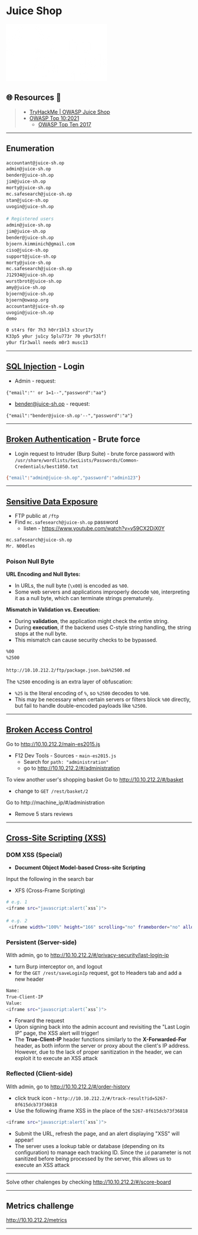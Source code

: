 # Juice Shop

![tryhackme.com - © TryHackMe](.gitbook/assets/tryhackme-logo-small.png)

## 🌐 Resources 🔗

> - [TryHackMe | OWASP Juice Shop](https://tryhackme.com/r/room/owaspjuiceshop)
> - [OWASP Top 10:2021](https://owasp.org/Top10/)
>   - [OWASP Top Ten 2017](https://owasp.org/www-project-top-ten/2017/)

---

## Enumeration

```bash
accountant@juice-sh.op
admin@juice-sh.op
bender@juice-sh.op
jim@juice-sh.op
morty@juice-sh.op
mc.safesearch@juice-sh.op
stan@juice-sh.op
uvogin@juice-sh.op

# Registered users
admin@juice-sh.op
jim@juice-sh.op
bender@juice-sh.op
bjoern.kimminich@gmail.com
ciso@juice-sh.op
support@juice-sh.op
morty@juice-sh.op
mc.safesearch@juice-sh.op
J12934@juice-sh.op
wurstbrot@juice-sh.op
amy@juice-sh.op
bjoern@juice-sh.op
bjoern@owasp.org
accountant@juice-sh.op
uvogin@juice-sh.op
demo
```

```bash
0 st4rs f0r 7h3 h0rr1bl3 s3cur17y
K33p5 y0ur ju1cy 5plu773r 70 y0ur53lf!
y0ur f1r3wall needs m0r3 musc13
```

---


## [SQL Injection](https://owasp.org/Top10/A03_2021-Injection/) - Login

- Admin - request:

`{"email":"' or 1=1--","password":"aa"}`

- bender@juice-sh.op - request:

`{"email":"bender@juice-sh.op'--","password":"a"}`

---

## [Broken Authentication](https://owasp.org/Top10/A07_2021-Identification_and_Authentication_Failures/) - Brute force

- Login request to Intruder (Burp Suite) - brute force password with `/usr/share/wordlists/SecLists/Passwords/Common-Credentials/best1050.txt`

```bash
{"email":"admin@juice-sh.op","password":"admin123"}
```

---

## [Sensitive Data Exposure](https://owasp.org/Top10/A02_2021-Cryptographic_Failures/)

- FTP public at `/ftp`
- Find `mc.safesearch@juice-sh.op` password
  - listen - https://www.youtube.com/watch?v=v59CX2DiX0Y

```bash
mc.safesearch@juice-sh.op
Mr. N00dles
```

### Poison Null Byte

**URL Encoding and Null Bytes:**

- In URLs, the null byte (`\x00`) is encoded as `%00`.
- Some web servers and applications improperly decode `%00`, interpreting it as a null byte, which can terminate strings prematurely.

**Mismatch in Validation vs. Execution:**

- During **validation**, the application might check the entire string.
- During **execution**, if the backend uses C-style string handling, the string stops at the null byte.
- This mismatch can cause security checks to be bypassed.

```bash
%00
%2500

http://10.10.212.2/ftp/package.json.bak%2500.md
```

The `%2500` encoding is an extra layer of obfuscation:

- `%25` is the literal encoding of `%`, so `%2500` decodes to `%00`.
- This may be necessary when certain servers or filters block `%00` directly, but fail to handle double-encoded payloads like `%2500`.

---

## [Broken Access Control](https://owasp.org/Top10/A01_2021-Broken_Access_Control/)

Go to http://10.10.212.2/main-es2015.js

- F12 Dev Tools - Sources - `main-es2015.js`
  - Search for `path: "administration"`
  - go to http://10.10.212.2/#/administration



To view another user's shopping basket Go to http://10.10.212.2/#/basket

- change to `GET /rest/basket/2`



Go to http://machine_ip/#/administration

- Remove 5 stars reviews

---

## [Cross-Site Scripting (XSS)](https://owasp.org/www-project-top-ten/2017/A7_2017-Cross-Site_Scripting_(XSS).html)

### DOM XSS (Special)

- **Document Object Model-based Cross-site Scripting**

Input the following in the search bar

- XFS (Cross-Frame Scripting)

```bash
# e.g. 1
<iframe src="javascript:alert(`xss`)">

# e.g. 2
 <iframe width="100%" height="166" scrolling="no" frameborder="no" allow="autoplay" src="https://w.soundcloud.com/player/?url=https%3A//api.soundcloud.com/tracks/771984076&color=%23ff5500&auto_play=true&hide_related=false&show_comments=true&show_user=true&show_reposts=false&show_teaser=true"></iframe>
```

### Persistent (Server-side)

With admin, go to http://10.10.212.2/#/privacy-security/last-login-ip

- turn Burp interceptor on, and logout
- for the `GET /rest/saveLoginIp` request, got to Headers tab and add a new header

```bash
Name:
True-Client-IP
Value:
<iframe src="javascript:alert(`xss`)">
```

- Forward the request
- Upon signing back into the admin account and revisiting the "Last Login IP" page, the XSS alert will trigger!
- The **True-Client-IP** header functions similarly to the **X-Forwarded-For** header, as both inform the server or proxy about the client's IP address. However, due to the lack of proper sanitization in the header, we can exploit it to execute an XSS attack

### Reflected (Client-side)

With admin, go to http://10.10.212.2/#/order-history

- click truck icon - `http://10.10.212.2/#/track-result?id=5267-8f615dcb73f36818`
- Use the following iframe XSS in the place of the `5267-8f615dcb73f36818`

```bash
<iframe src="javascript:alert(`xss`)">
```

- Submit the URL, refresh the page, and an alert displaying "XSS" will appear!
- The server uses a lookup table or database (depending on its configuration) to manage each tracking ID. Since the `id` parameter is not sanitized before being processed by the server, this allows us to execute an XSS attack

---

Solve other chalenges by checking http://10.10.212.2/#/score-board

---

## Metrics challenge

http://10.10.212.2/metrics

---

